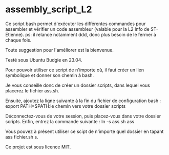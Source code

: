 # assembly_script_L2
Ce script bash permet d'exécuter les différentes commandes pour assembler et vérifier un code assembleur (valable pour la L2 Info de ST-Etienne).
ps: il relance notamment ddd, donc plus besoin de le fermer à chaque fois.

Toute suggestion pour l'améliorer est la bienvenue.

Testé sous Ubuntu Budgie en 23.04.

Pour pouvoir utiliser ce script de n'importe où, il faut créer un lien symbolique et
donner son chemin à bash.

Je vous conseille donc de créer un dossier scripts, dans lequel vous placerez le fichier
ass.sh.

Ensuite, ajoutez la ligne suivante à la fin du fichier de configuration bash  :
export PATH=$PATH:le chemin vers votre dossier scripts

Déconnectez-vous de votre session, puis placez-vous dans votre dossier scripts.
Enfin, entrez la commande suivante : ln -s ass.sh ass

Vous pouvez à présent utiliser ce scipt de n'importe quel dossier en tapant ass fichier.sh s.

Ce projet est sous licence MIT.
